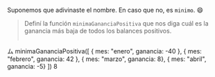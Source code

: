 Suponemos que adivinaste el nombre. En caso que no, es `minimo`. :smile:

> Definí la función `minimaGananciaPositiva` que nos diga cuál es la ganancia más baja de todos los balances positivos. 
> 
> ```javascript
ム minimaGananciaPositiva([
      { mes: "enero", ganancia: -40 }, 
      { mes: "febrero", ganancia: 42 }, 
      { mes: "marzo", ganancia: 8}, 
      { mes: "abril", ganancia:  -5}
  ])
8
```